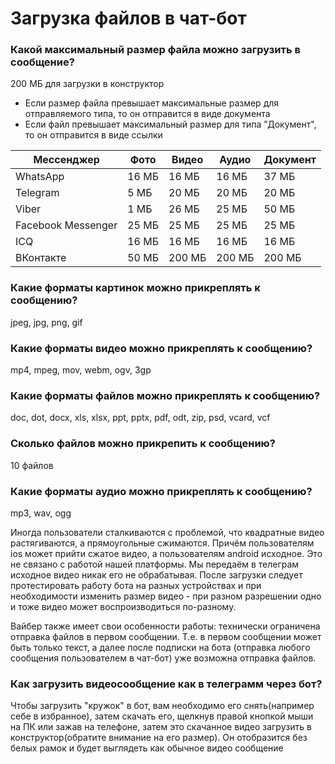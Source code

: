 # Загрузка файлов в чат-бот

### Какой максимальный размер файла можно загрузить в сообщение?

200 МБ для загрузки в конструктор

* Если размер файла превышает максимальные размер для отправляемого типа, то он отправится в виде документа
* Если файл превышает максимальный размер для типа "Документ", то он отправится в виде ссылки

| Мессенджер         | Фото  | Видео  | Аудио  | Документ |
| ------------------ | ----- | ------ | ------ | -------- |
| WhatsApp           | 16 МБ | 16 МБ  | 16 МБ  | 37 МБ    |
| Telegram           | 5 МБ  | 20 МБ  | 20 МБ  | 20 МБ    |
| Viber              | 1 МБ  | 26 МБ  | 25 МБ  | 50 МБ    |
| Facebook Messenger | 25 МБ | 25 МБ  | 25 МБ  | 25 МБ    |
| ICQ                | 16 МБ | 16 МБ  | 16 МБ  | 16 МБ    |
| ВКонтакте          | 50 МБ | 200 МБ | 200 МБ | 200 МБ   |



### Какие форматы картинок можно прикреплять к сообщению?

jpeg, jpg, png, gif

### Какие форматы видео можно прикреплять к сообщению?

mp4, mpeg, mov, webm, ogv, 3gp

### Какие форматы файлов можно прикреплять к сообщению?

doc, dot, docx, xls, xlsx, ppt, pptx, pdf, odt, zip, psd, vcard, vcf

### Сколько файлов можно прикрепить к сообщению?

10 файлов

### Какие форматы аудио можно прикреплять к сообщению?

mp3, wav, ogg

Иногда пользователи сталкиваются с проблемой, что квадратные видео растягиваются, а прямоугольные сжимаются. Причём пользователям ios может прийти сжатое видео, а пользователям android исходное. Это не связано с работой нашей платформы. Мы передаём в телеграм исходное видео никак его не обрабатывая. После загрузки следует протестировать работу бота на разных устройствах и при необходимости изменить размер видео - при разном разрешении одно и тоже видео может воспроизводиться по-разному.

Вайбер также имеет свои особенности работы: технически ограничена отправка файлов в первом сообщении. Т.е. в первом сообщении может быть только текст, а далее после подписки на бота (отправка любого сообщения пользователем в чат-бот) уже возможна отправка файлов.



### Как загрузить видеосообщение как в телеграмм через бот?

Чтобы загрузить "кружок" в бот, вам необходимо его снять(например себе в избранное), затем скачать его, щелкнув правой кнопкой мыши на ПК или зажав на телефоне, затем это скачанное видео загрузить в конструктор(обратите внимание на его размер). Он отобразится без белых рамок и будет выглядеть как обычное видео сообщение

